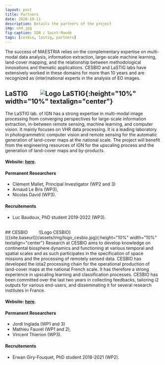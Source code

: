 ```yaml
---
layout: post
title: Partners
date: 2020-10-11
description: Details the partners of the project
img: smd.jpg 
fig-caption: IGN / Saint-Mandé
tags: [cesbio, lastig, partners]
---
```


The success of MAESTRIA relies on the complementary expertise on multi-modal data analysis, information extraction, large-scale machine learning, land-cover mapping, and the relationship between methodological innovations and thematic applications. CESBIO and LaSTIG labs have extensively worked in these domains for more than 10 years and are recognized as (inter)national experts in the analysis of EO images.

## LaSTIG &nbsp; &nbsp; &nbsp; &nbsp;![Logo LaSTIG]({{site.baseurl}}/assets/img/logo_lastig.png){:height="10%" width="10%" textalign="center"}
The LaSTIG lab. of IGN has a strong expertise in multi-modal image processing from converging
perspectives for large-scale information extraction, in-between remote sensing, machine learning, and
computer vision. It mainly focuses on VHR data processing. It is a leading laboratory in photogrammetric
computer vision and remote sensing for the automatic generation of land-cover maps at the national
scale. The project will benefit from the engineering resources of IGN for the upscaling process and
the generation of land-cover maps and by-products.

#### Website: <a href="https://www.umr-lastig.fr/" target="_blank"> here</a>.

#### Permanent Researchers
<ul>
  <li> Clément Mallet, Principal Investigator (WP2 and 3) </li>
  <li> Arnaud Le Bris (WP3), </li>
  <li> Nicolas David (WP3). </li> 
  </ul>
  
#### Recruitements
<ul>
  <li> Luc Baudoux, PhD student 2019-2022 (WP3).
  </li>
</ul>

<br>
## CESBIO &nbsp; &nbsp; &nbsp; &nbsp; ![Logo CESBIO]({{site.baseurl}}/assets/img/logo_cesbio.jpg){:height="10%" width="10%" textalign="center"}
Research at CESBIO aims to develop knowledge on continental biosphere dynamics and functioning at
various temporal and spatial scales and as such participates in the specification of space missions and the
processing of remotely sensed data. CESBIO has developed the iota2 processing chain for the operational production of
land-cover maps at the national French scale. It has therefore a strong experience in upscaling learning
and classification processes. CESBIO has been committed over the last two years in collecting feedbacks,
tailoring i2 outputs for various end-users, and disseminating it for several research institutes in France.

#### Website: <a href="https://www.cesbio.cnrs.fr/" target="_blank"> here</a>.

#### Permanent Researchers
<ul>
  <li> Jordi Inglada (WP1 and 3) </li>
  <li> Mathieu Fauvel (WP1 and 2), </li>
  <li> Vincent Thierion (WP3). </li> 
  </ul>
 
#### Recruitements
<ul>
  <li> Erwan Giry-Fouquet, PhD student 2018-2021 (WP2).
  </li>
</ul>
